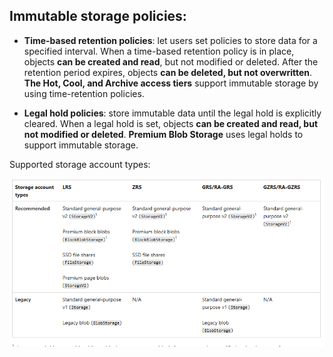 ## Immutable storage policies:
- **Time-based retention policies**:
let users set policies to store data for a specified interval. When a time-based retention policy is in place, objects **can be created and read**, but not modified or deleted. After the retention period expires, objects **can be deleted, but not overwritten**. **The Hot, Cool, and Archive access tiers** support immutable storage by using time-retention policies.

- **Legal hold policies**:
store immutable data until the legal hold is explicitly cleared. When a legal hold is set, objects **can be created and read, but not modified or deleted**. **Premium Blob Storage** uses legal holds to support immutable storage.

Supported storage account types:

![alt text](image-22.png)